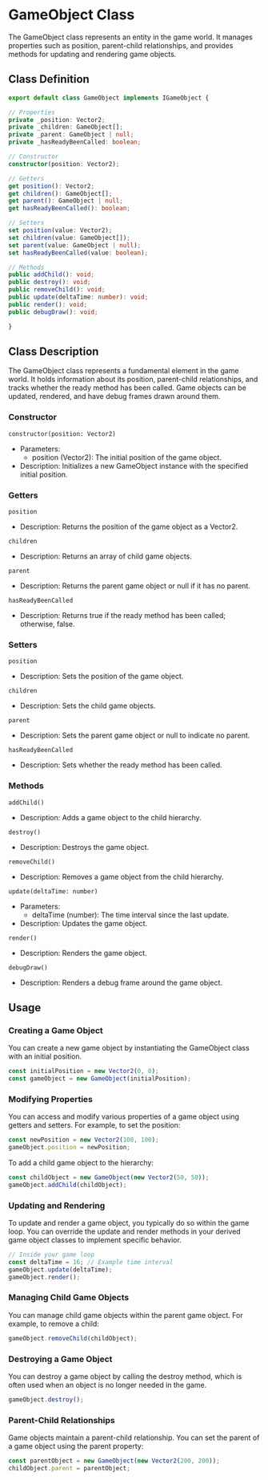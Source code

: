 # GameObject Class

The GameObject class represents an entity in the game world. It manages properties such as position, parent-child relationships, and provides methods for updating and rendering game objects.

## Class Definition

````typescript
export default class GameObject implements IGameObject {

// Properties
private _position: Vector2;
private _children: GameObject[];
private _parent: GameObject | null;
private _hasReadyBeenCalled: boolean;

// Constructor
constructor(position: Vector2);

// Getters
get position(): Vector2;
get children(): GameObject[];
get parent(): GameObject | null;
get hasReadyBeenCalled(): boolean;

// Setters
set position(value: Vector2);
set children(value: GameObject[]);
set parent(value: GameObject | null);
set hasReadyBeenCalled(value: boolean);

// Methods
public addChild(): void;
public destroy(): void;
public removeChild(): void;
public update(deltaTime: number): void;
public render(): void;
public debugDraw(): void;

}
````

## Class Description

The GameObject class represents a fundamental element in the game world. It holds information about its position, parent-child relationships, and tracks whether the ready method has been called. Game objects can be updated, rendered, and have debug frames drawn around them.

### Constructor

``constructor(position: Vector2)``

- Parameters:
  - position (Vector2): The initial position of the game object.
- Description: Initializes a new GameObject instance with the specified initial position.

### Getters

``position``

- Description: Returns the position of the game object as a Vector2.

``children``

- Description: Returns an array of child game objects.

``parent``

- Description: Returns the parent game object or null if it has no parent.

``hasReadyBeenCalled``

- Description: Returns true if the ready method has been called; otherwise, false.

### Setters

``position``

- Description: Sets the position of the game object.

``children``

- Description: Sets the child game objects.

``parent``

- Description: Sets the parent game object or null to indicate no parent.

``hasReadyBeenCalled``

- Description: Sets whether the ready method has been called.

### Methods

``addChild()``

- Description: Adds a game object to the child hierarchy.

``destroy()``

- Description: Destroys the game object.

``removeChild()``

- Description: Removes a game object from the child hierarchy.

``update(deltaTime: number)``

- Parameters:
  - deltaTime (number): The time interval since the last update.
- Description: Updates the game object.

``render()``

- Description: Renders the game object.

``debugDraw()``

- Description: Renders a debug frame around the game object.

## Usage

### Creating a Game Object

You can create a new game object by instantiating the GameObject class with an initial position.

```typescript
const initialPosition = new Vector2(0, 0);
const gameObject = new GameObject(initialPosition);
```

### Modifying Properties

You can access and modify various properties of a game object using getters and setters. For example, to set the position:

```typescript
const newPosition = new Vector2(100, 100);
gameObject.position = newPosition;
```

To add a child game object to the hierarchy:

```typescript
const childObject = new GameObject(new Vector2(50, 50));
gameObject.addChild(childObject);
```

### Updating and Rendering

To update and render a game object, you typically do so within the game loop. You can override the update and render methods in your derived game object classes to implement specific behavior.

```typescript
// Inside your game loop
const deltaTime = 16; // Example time interval
gameObject.update(deltaTime);
gameObject.render();
```

### Managing Child Game Objects

You can manage child game objects within the parent game object. For example, to remove a child:

```typescript
gameObject.removeChild(childObject);
```

### Destroying a Game Object

You can destroy a game object by calling the destroy method, which is often used when an object is no longer needed in the game.

```typescript
gameObject.destroy();
```

### Parent-Child Relationships

Game objects maintain a parent-child relationship. You can set the parent of a game object using the parent property:

```typescript
const parentObject = new GameObject(new Vector2(200, 200));
childObject.parent = parentObject;
```
